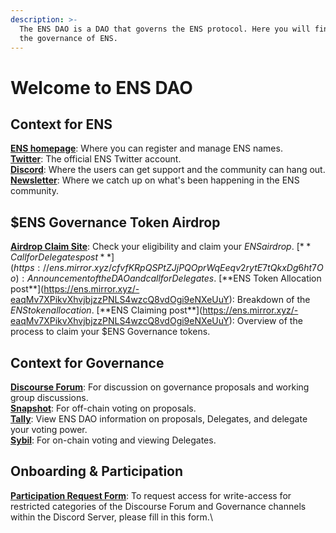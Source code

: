 ```yaml
---
description: >-
  The ENS DAO is a DAO that governs the ENS protocol. Here you will find important links and resources related to understanding and participating in
  the governance of ENS.
---
```


# Welcome to ENS DAO

## Context for ENS

[**ENS homepage**](https://ens.domains): Where you can register and manage ENS names.\
[**Twitter**](htps://twitter.com/endomains): The official ENS Twitter account.\
[**Discord**](https://discord.gg/ens): Where the users can get support and the community can hang out.\
[**Newsletter**](https://ensdomains.substack.com): Where we catch up on what's been happening in the ENS community.

## $ENS Governance Token Airdrop

[**Airdrop Claim Site**](https://claim.ens.domains): Check your eligibility and claim your $ENS airdrop.\
[**Call for Delegates post**](https://ens.mirror.xyz/cfvfKRpQSPtZJjPQOprWqEeqv2rytE7tQkxDg6ht7Oo): Announcement of the DAO and call for Delegates.\
[**$ENS Token Allocation post**](https://ens.mirror.xyz/-eaqMv7XPikvXhvjbjzzPNLS4wzcQ8vdOgi9eNXeUuY): Breakdown of the $ENS token allocation.\
[**$ENS Claiming post**](https://ens.mirror.xyz/-eaqMv7XPikvXhvjbjzzPNLS4wzcQ8vdOgi9eNXeUuY): Overview of the process to claim your $ENS Governance tokens.

## Context for Governance

[**Discourse Forum**](https://discuss.ens.domains): For discussion on governance proposals and working group discussions.\
[**Snapshot**](https://snapshot.org/#/ens.eth): For off-chain voting on proposals.\
[**Tally**](https://www.withtally.com/governance/ens): View ENS DAO information on proposals, Delegates, and delegate your voting power.\
[**Sybil**](https://sybil.org/#/delegates/ens): For on-chain voting and viewing Delegates.

## Onboarding & Participation

[**Participation Request Form**](https://airtable.com/shrv2xP39SmuCcd5j): To request access for write-access for restricted categories of the Discourse Forum and Governance channels within the Discord Server, please fill in this form.\

